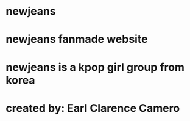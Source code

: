 # newjeans
# newjeans fanmade website
# newjeans is a kpop girl group from korea
# created by: Earl Clarence Camero
